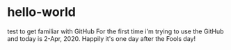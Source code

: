 # hello-world
test to get familiar with GitHub
For the first time i'm trying to use the GitHub and today is 2-Apr, 2020. 
Happily it's one day after the Fools day!
